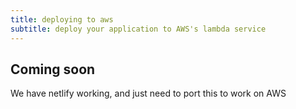 ```yaml
---
title: deploying to aws
subtitle: deploy your application to AWS's lambda service
---
```


## Coming soon

We have netlify working, and just need to port this to work on AWS
